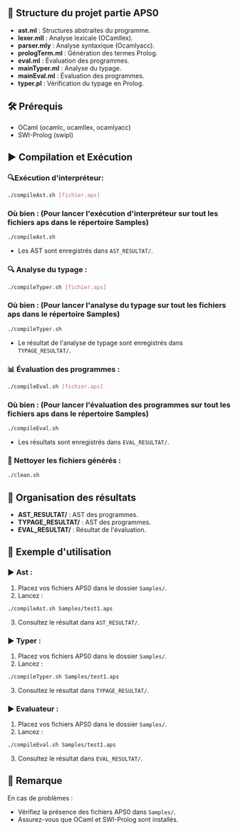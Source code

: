 ## 📁 Structure du projet partie APS0

- **ast.ml** : Structures abstraites du programme.
- **lexer.mll** : Analyse lexicale (OCamllex).
- **parser.mly** : Analyse syntaxique (Ocamlyacc).
- **prologTerm.ml** : Génération des termes Prolog.
- **eval.ml** : Évaluation des programmes.
- **mainTyper.ml** : Analyse du typage.
- **mainEval.ml** : Évaluation des programmes.
- **typer.pl** : Vérification du typage en Prolog.

## 🛠️ Prérequis

- OCaml (ocamlc, ocamllex, ocamlyacc)
- SWI-Prolog (swipl)

## ▶️ Compilation et Exécution

### 🔍Exécution d'interpréteur:

```bash
./compileAst.sh [fichier.aps]
```
### Où bien : (Pour lancer l'exécution d'interpréteur sur tout les fichiers aps dans le répertoire Samples)

```bash
./compileAst.sh
```
- Les AST sont enregistrés dans `AST_RESULTAT/`.

### 🔍 Analyse du typage :

```bash
./compileTyper.sh [fichier.aps]
```
### Où bien : (Pour lancer l'analyse du typage sur tout les fichiers aps dans le répertoire Samples)

```bash
./compileTyper.sh
```

- Le résultat de l'analyse de typage sont enregistrés dans `TYPAGE_RESULTAT/`.

### 📊 Évaluation des programmes :

```bash
./compileEval.sh [fichier.aps]
```
### Où bien : (Pour lancer l'évaluation des programmes sur tout les fichiers aps dans le répertoire Samples)

```bash
./compileEval.sh
```

- Les résultats sont enregistrés dans `EVAL_RESULTAT/`.

### 🧹 Nettoyer les fichiers générés :

```bash
./clean.sh
```

## 📂 Organisation des résultats

- **AST_RESULTAT/** : AST des programmes.
- **TYPAGE_RESULTAT/** : AST des programmes.
- **EVAL_RESULTAT/** : Résultat de l'évaluation.

## 📌 Exemple d'utilisation

### ▶️ Ast :

1. Placez vos fichiers APS0 dans le dossier `Samples/`.
2. Lancez :

```bash
./compileAst.sh Samples/test1.aps
```

3. Consultez le résultat dans `AST_RESULTAT/`.

### ▶️ Typer :

1. Placez vos fichiers APS0 dans le dossier `Samples/`.
2. Lancez :

```bash
./compileTyper.sh Samples/test1.aps
```

3. Consultez le résultat dans `TYPAGE_RESULTAT/`.

### ▶️ Evaluateur :

1. Placez vos fichiers APS0 dans le dossier `Samples/`.
2. Lancez :

```bash
./compileEval.sh Samples/test1.aps
```

3. Consultez le résultat dans `EVAL_RESULTAT/`.

## 📣 Remarque

En cas de problèmes :

- Vérifiez la présence des fichiers APS0 dans `Samples/`.
- Assurez-vous que OCaml et SWI-Prolog sont installés.
